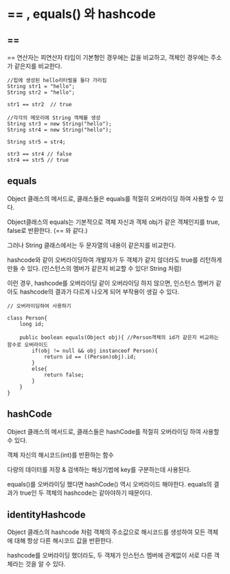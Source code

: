 # == , equals() 와 hashcode  

## ==  

== 연산자는 피연산자 타입이 기본형인 경우에는 값을 비교하고, 객체인 경우에는 주소가 같은지를 비교한다.  

```
//힙에 생성된 hello리터럴을 둘다 가리킴 
String str1 = "hello";
String str2 = "hello";

str1 == str2  // true

//각각의 메모리에 String 객체를 생성
String str3 = new String("hello");
String str4 = new String("hello");

String str5 = str4;

str3 == str4 // false 
str4 == str5 // true
```  

 
## equals  
  
  
Object 클래스의 메서드로, 클래스들은 equals를 적절히 오버라이딩 하여 사용할 수 있다.  

Object클래스의 equals는 기본적으로 객체 자신과 객체 obj가 같은 객체인지를 true, false로 반환한다. (== 와 같다.)  

그러나 String 클래스에서는 두 문자열의 내용이 같은지를 비교한다.   

hashcode와 같이 오버라이딩하여 개발자가 두 객체가 같지 않더라도 true를 리턴하게 만들 수 있다. (인스턴스의 멤버가 같은지 비교할 수 있다! String 처럼)  

이런 경우, hashcode를 오버라이딩 같이 오버라이딩 하지 않으면, 인스턴스 멤버가 같아도 hashcode의 결과가 다르게 나오게 되어 부작용이 생길 수 있다.

```
// 오버라이딩하여 사용하기

class Person{
	long id;

	public boolean equals(Object obj){ //Person객체의 id가 같은지 비교하는 함수로 오버라이드
		if(obj != null && obj instanceof Person){
			return id == ((Person)obj).id;
		}
		else{
			return false;
		}
	}
}
```
  
## hashCode  
  
  
Object 클래스의 메서드로, 클래스들은 hashCode를 적절히 오버라이딩 하여 사용할 수 있다.  

객체 자신의 해시코드(int)를 반환하는 함수  

다량의 데이터를 저장 & 검색하는 해싱기법에 key를 구분하는데 사용된다.  

equals()를 오버라이딩 했다면 hashCode() 역시 오버라이드 해야한다. equals의 결과가  true인 두 객체의 hashcode는 같아야하기 때문이다.
  
  
## identityHashcode
  
  Object 클래스의 hashcode 처럼 객체의 주소값으로 해시코드를 생성하여 모든 객체에 대해 항상 다른 해시코드 값을 반환한다.
  
  hashcode를 오버라이딩 했더라도, 두 객체가 인스턴스 멤버에 관계없이 서로 다른 객체라는 것을 알 수 있다.



  


